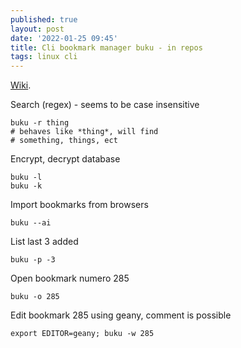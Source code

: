 ```yaml
---
published: true
layout: post
date: '2022-01-25 09:45'
title: Cli bookmark manager buku - in repos
tags: linux cli
---
```

[Wiki](https://github.com/jarun/buku/wiki/System-integration).

Search (regex) - seems to be case insensitive

    buku -r thing
    # behaves like *thing*, will find
    # something, things, ect
    
Encrypt, decrypt database

    buku -l
    buku -k
    
Import bookmarks from browsers

    buku --ai
    
List last 3 added

    buku -p -3
    
Open bookmark numero 285

    buku -o 285
    
Edit bookmark 285 using geany, comment is possible

    export EDITOR=geany; buku -w 285
